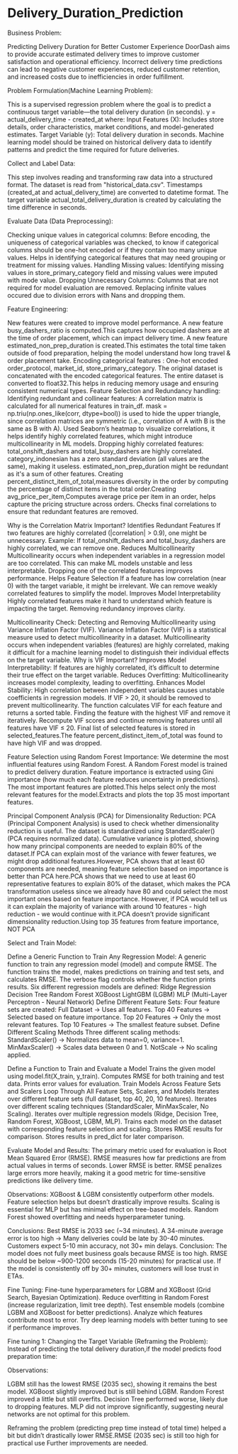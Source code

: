 # Delivery_Duration_Prediction
Business Problem:

Predicting Delivery Duration for Better Customer Experience DoorDash aims to provide accurate estimated delivery times to improve customer satisfaction and operational efficiency. Incorrect delivery time predictions can lead to negative customer experiences, reduced customer retention, and increased costs due to inefficiencies in order fulfillment.

Problem Formulation(Machine Learning Problem):

This is a supervised regression problem where the goal is to predict a continuous target variable—the total delivery duration (in seconds). 
y = actual_delivery_time - created_at 
where: Input Features (X): Includes store details, order characteristics, market conditions, and model-generated estimates. Target Variable (y): Total delivery duration in seconds. Machine learning model should be trained on historical delivery data to identify patterns and predict the time required for future deliveries.

Collect and Label Data:

This step involves reading and transforming raw data into a structured format. The dataset is read from "historical_data.csv". Timestamps (created_at and actual_delivery_time) are converted to datetime format. The target variable actual_total_delivery_duration is created by calculating the time difference in seconds.

Evaluate Data (Data Preprocessing):

Checking unique values in categorical columns: Before encoding, the uniqueness of categorical variables was checked, to know if categorical columns should be one-hot encoded or if they contain too many unique values. 
Helps in identifying categorical features that may need grouping or treatment for missing values. 
Handling Missing values: Identifying missing values in store_primary_category field and missing values were imputed with mode value. 
Dropping Unnecessary Columns: Columns that are not required for model evaluation are removed. Replacing infinite values occured due to division errors with Nans and dropping them.

Feature Engineering:

New features were created to improve model performance.
A new feature busy_dashers_ratio is computed.This captures how occupied dashers are at the time of order placement, which can impact delivery time.
A new feature estimated_non_prep_duration is created.This estimates the total time taken outside of food preparation, helping the model understand how long travel & order placement take.
Encoding categorical features : One-hot encoded order_protocol, market_id, store_primary_category.
The original dataset is concatenated with the encoded categorical features.
The entire dataset is converted to float32.This helps in reducing memory usage and ensuring consistent numerical types.
Feature Selection and Redundancy handling:
Identifying redundant and collinear features:
A correlation matrix is calculated for all numerical features in train_df.
mask = np.triu(np.ones_like(corr, dtype=bool)) is used to hide the upper triangle, since correlation matrices are symmetric (i.e., correlation of A with B is the same as B with A).
Used Seaborn’s heatmap to visualize correlations, it helps identify highly correlated features, which might introduce multicollinearity in ML models.
Dropping highly correlated features:
total_onshift_dashers and total_busy_dashers are highly correlated.
category_indonesian has a zero standard deviation (all values are the same), making it useless.
estimated_non_prep_duration might be redundant as it's a sum of other features.
Creating percent_distinct_item_of_total,measures diversity in the order by computing the percentage of distinct items in the total order.Creating avg_price_per_item,Computes average price per item in an order, helps capture the pricing structure across orders.
Checks final correlations to ensure that redundant features are removed.

Why is the Correlation Matrix Important?
Identifies Redundant Features
If two features are highly correlated (|correlation| > 0.9), one might be unnecessary.
Example: If total_onshift_dashers and total_busy_dashers are highly correlated, we can remove one.
Reduces Multicollinearity
Multicollinearity occurs when independent variables in a regression model are too correlated.
This can make ML models unstable and less interpretable.
Dropping one of the correlated features improves performance.
Helps Feature Selection
If a feature has low correlation (near 0) with the target variable, it might be irrelevant.
We can remove weakly correlated features to simplify the model.
Improves Model Interpretability
Highly correlated features make it hard to understand which feature is impacting the target.
Removing redundancy improves clarity.

Multicollinearity Check:
Detecting and Removing Multicollinearity using Variance Inflation Factor (VIF).
Variance Inflation Factor (VIF) is a statistical measure used to detect multicollinearity in a dataset. Multicollinearity occurs when independent variables (features) are highly correlated, making it difficult for a machine learning model to distinguish their individual effects on the target variable.
Why is VIF Important?
Improves Model Interpretability: If features are highly correlated, it’s difficult to determine their true effect on the target variable.
Reduces Overfitting: Multicollinearity increases model complexity, leading to overfitting.
Enhances Model Stability: High correlation between independent variables causes unstable coefficients in regression models.
If VIF > 20, it should be removed to prevent multicollinearity.
The function calculates VIF for each feature and returns a sorted table.
Finding the feature with the highest VIF and remove it iteratively.
Recompute VIF scores and continue removing features until all features have VIF ≤ 20.
Final list of selected features is stored in selected_features.The feature percent_distinct_item_of_total was found to have high VIF and was dropped.

Feature Selection using Random Forest Importance: We determine the most influential features using Random Forest.
A Random Forest model is trained to predict delivery duration.
Feature importance is extracted using Gini importance (how much each feature reduces uncertainty in predictions).
The most important features are plotted.This helps select only the most relevant features for the model.Extracts and plots the top 35 most important features.

Principal Component Analysis (PCA) for Dimensionality Reduction:
PCA (Principal Component Analysis) is used to check whether dimensionality reduction is useful.
The dataset is standardized using StandardScaler() (PCA requires normalized data).
Cumulative variance is plotted, showing how many principal components are needed to explain 80% of the dataset.If PCA can explain most of the variance with fewer features, we might drop additional features.However, PCA shows that at least 60 components are needed, meaning feature selection based on importance is better than PCA here.PCA shows that we need to use at least 60 representative features to explain 80% of the dataset, which makes the PCA transformation useless since we already have 80 and could select the most important ones based on feature importance. However, if PCA would tell us it can explain the majority of variance with around 10 features - high reduction - we would continue with it.PCA doesn’t provide significant dimensionality reduction.Using top 35 features from feature importance, NOT PCA


Select and Train Model:

Define a Generic Function to Train Any Regression Model:
A generic function to train any regression model (model) and compute RMSE.
The function trains the model, makes predictions on training and test sets, and calculates RMSE.
The verbose flag controls whether the function prints results.
Six different regression models are defined:
Ridge Regression
Decision Tree
Random Forest
XGBoost
LightGBM (LGBM)
MLP (Multi-Layer Perceptron - Neural Network)
Define Different Feature Sets:
Four feature sets are created:
Full Dataset → Uses all features.
Top 40 Features → Selected based on feature importance.
Top 20 Features → Only the most relevant features.
Top 10 Features → The smallest feature subset.
Define Different Scaling Methods
Three different scaling methods:
StandardScaler() → Normalizes data to mean=0, variance=1.
MinMaxScaler() → Scales data between 0 and 1.
NotScale → No scaling applied.

Define a Function to Train and Evaluate a Model
Trains the given model using model.fit(X_train, y_train).
Computes RMSE for both training and test data.
Prints error values for evaluation.
Train Models Across Feature Sets and Scalers
Loop Through All Feature Sets, Scalers, and Models
Iterates over different feature sets (full dataset, top 40, 20, 10 features).
Iterates over different scaling techniques (StandardScaler, MinMaxScaler, No Scaling).
Iterates over multiple regression models (Ridge, Decision Tree, Random Forest, XGBoost, LGBM, MLP).
Trains each model on the dataset with corresponding feature selection and scaling.
Stores RMSE results for comparison.
Stores results in pred_dict for later comparison.


Evaluate Model and Results:
The primary metric used for evaluation is Root Mean Squared Error (RMSE).
RMSE measures how far predictions are from actual values in terms of seconds.
Lower RMSE is better.
RMSE penalizes large errors more heavily, making it a good metric for time-sensitive predictions like delivery time.


Observations:
XGBoost & LGBM consistently outperform other models.
Feature selection helps but doesn’t drastically improve results.
Scaling is essential for MLP but has minimal effect on tree-based models.
Random Forest showed overfitting and needs hyperparameter tuning.

Conclusions:
Best RMSE is 2033 sec (~34 minutes).
A 34-minute average error is too high → Many deliveries could be late by 30-40 minutes.
Customers expect 5-10 min accuracy, not 30+ min delays.
Conclusion: The model does not fully meet business goals because RMSE is too high.
RMSE should be below ~900-1200 seconds (15-20 minutes) for practical use.
If the model is consistently off by 30+ minutes, customers will lose trust in ETAs.


Fine Tuning:
Fine-tune hyperparameters for LGBM and XGBoost (Grid Search, Bayesian Optimization).
Reduce overfitting in Random Forest (increase regularization, limit tree depth).
Test ensemble models (combine LGBM and XGBoost for better predictions).
Analyze which features contribute most to error.
Try deep learning models with better tuning to see if performance improves.

Fine tuning 1:
Changing the Target Variable (Reframing the Problem):
Instead of predicting the total delivery duration,if the model predicts food preparation time:

Observations:

LGBM still has the lowest RMSE (2035 sec), showing it remains the best model.
XGBoost slightly improved but is still behind LGBM.
Random Forest improved a little but still overfits.
Decision Tree performed worse, likely due to dropping features.
MLP did not improve significantly, suggesting neural networks are not optimal for this problem.

Reframing the problem (predicting prep time instead of total time) helped a bit but didn’t drastically lower RMSE.RMSE (2035 sec) is still too high for practical use
Further improvements are needed.



